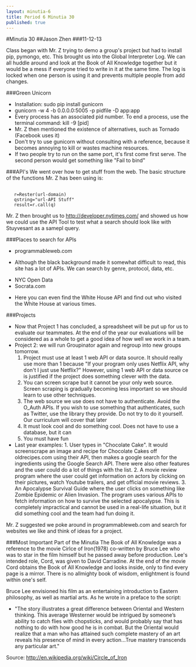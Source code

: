 ```yaml
---
layout: minutia-6
title: Period 6 Minutia 30
published: true
---
```


#Minutia 30
##Jason Zhen
###11-12-13

Class began with Mr. Z trying to demo a group's project but had to install pip, pymongo, etc. This brought us into the Global Interpreter Log. We can all huddle around and look at the Book of All Knowledge together but it would be a mess if everyone tried to write in it at the same time. The log is locked when one person is using it and prevents multiple people from add changes.

###Green Unicorn
* Installation: sudo pip install gunicorn
* gunicorn -w 4 -b 0.0.0.0:5005 -p pidfile -D app:app
* Every process has an associated pid number. To end a process, use the terminal command: kill -9 [pid]
* Mr. Z then mentioned the existence of alternatives, such as Tornado (Facebook uses it)
* Don't try to use gunicorn without consulting with a reference, because it becomes annoying to kill or wastes machine resources.
* If two people try to run on the same port, it's first come first serve. The second person would get something like "Fail to bind"

###API's
We went over how to get stuff from the web. The basic structure of the functions Mr. Z has been using is:
<pre> <code>
   r=Rester(url-domain)
   qstring="url-API Stuff"
   result=r.call(q)
</pre></code>

Mr. Z then brought us to http://developer.nytimes.com/ and showed us how we could use the API Tool to test what a search should look like with Stuyvesant as a samepl query.

###Places to search for APIs
* programmableweb.com
 - Although the black background made it somewhat difficult to read, this site has a lot of APIs. We can search by genre, protocol, data, etc.
* NYC Open Data
* Socrata.com
 - Here you can even find the White House API and find out who visited the White House at various times.</li>

###Projects
* Now that Project 1 has concluded, a spreadsheet will be put up for us to evaluate our teammates. At the end of the year our evaluations will be considered as a whole to get a good idea of how well we work in a team.
* Project 2: we will run Groupinator again and regroup into new groups tomorrow.
	 1. Project must use at least 1 web API or data source. It should really use more than 1 because "If your program only uses Netflix API, why don't I just use Netflix?" However, using 1 web API or data source ce is justified if the project does something clever with the data.
	 2. You can screen scrape but it cannot be your only web source. Screen scraping is gradually becoming less important so we should learn to use other techniques.
	 3. The web source we use does not have to authenticate. Avoid the O_Auth APIs. If you wish to use something that authenticates, such as Twitter, use the library they provide. Do not try to do it yourself. Our curriculum will cover that later
	 4. It must look cool and do something cool. Does not have to use a database, but it can
	 5. You must have fun</li>
* Last year examples:
      1. User types in "Chocolate Cake". It would screenscrape an image and recipe for Chocolate Cakes off oldrecipes.com using their API, then makes a google search for the ingredients using the Google Search API. There were also other features and the user could do a lot of things with the list.
      2. A movie review program where the user could get information on actors by clicking on their pictures, watch Youtube trailers, and get official movie reviews.
      3. An Apocalypse Survival Guide where the user clicks on something like Zombie Epidemic or Alien Invasion. The program uses various APIs to fetch information on how to survive the selected apocalypse. This is completely impractical and cannot be used in a real-life situation, but it did something cool and the team had fun doing it.

Mr. Z suggested we poke around in programmableweb.com and search for websites we like and think of ideas for a project. 

###Most Important Part of the Minutia
The Book of All Knowledge was a reference to the movie Cirlce of Iron(1978) co-written by Bruce Lee who was to star in the film himself but he passed away before production. Lee's intended role, Cord, was given to David Carradine. At the end of the movie Cord obtains the Book of All Knowledge and looks inside, only to find every page is a mirror. There is no allmighty book of wisdom, enlightment is found within one's self. 

Bruce Lee envisioned his film as an entertaining introduction to Eastern philosophy, as well as martial arts. As he wrote in a preface to the script:
* "The story illustrates a great difference between Oriental and Western thinking. This average Westerner would be intrigued by someone’s ability to catch flies with chopsticks, and would probably say that has nothing to do with how good he is in combat. But the Oriental would realize that a man who has attained such complete mastery of an art reveals his presence of mind in every action...True mastery transcends any particular art."

Source: http://en.wikipedia.org/wiki/Circle_of_Iron